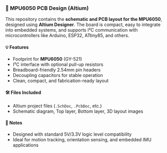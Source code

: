 ### 📌 MPU6050 PCB Design (Altium)

This repository contains the **schematic and PCB layout for the MPU6050**, designed using **Altium Designer**. The board is compact, easy to integrate into embedded systems, and supports I²C communication with microcontrollers like Arduino, ESP32, ATtiny85, and others.

#### 💡 Features

* Footprint for **MPU6050** (GY-521)
* I²C interface with optional pull-up resistors
* Breadboard-friendly 2.54mm pin headers
* Decoupling capacitors for stable operation
* Clean, compact, and fabrication-ready layout

#### 🛠 Files Included

* Altium project files (`.SchDoc`, `.PcbDoc`, etc.)
* Schematic diagram, Top layer, Bottom layer, 3D layout images

#### 📎 Notes

* Designed with standard 5V/3.3V logic level compatibility
* Ideal for motion tracking, orientation sensing, and embedded IMU applications
